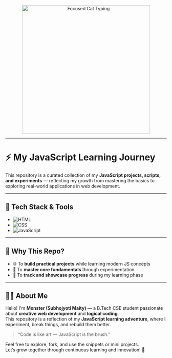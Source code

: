 <p align="center"> <img src="https://media3.giphy.com/media/v1.Y2lkPTc5MGI3NjExdWR5bGFydzM1czhqdWc4MWw3YXcwbW5ub25uc25pYm96eHE5ajNpaCZlcD12MV9pbnRlcm5hbF9naWZfYnlfaWQmY3Q9Zw/r7Y17m4862kdW/giphy.gif" alt="Focused Cat Typing" width="400" /> </p>

---

# ⚡ My JavaScript Learning Journey

This repository is a curated collection of my **JavaScript projects, scripts, and experiments** — reflecting my growth from mastering the basics to exploring real-world applications in web development.

---

## 🧰 Tech Stack & Tools
 
- ![HTML](https://img.shields.io/badge/-HTML5-orange?style=flat&logo=html5&logoColor=white)  
- ![CSS](https://img.shields.io/badge/-CSS3-blue?style=flat&logo=css3&logoColor=white)
- ![JavaScript](https://img.shields.io/badge/-JavaScript-yellow?style=flat&logo=javascript&logoColor=black) 

---

## 🎯 Why This Repo?

- 🌐 To **build practical projects** while learning modern JS concepts  
- 🧠 To **master core fundamentals** through experimentation  
- 🚀 To **track and showcase progress** during my learning phase  

---

## 🙋‍♂️ About Me

Hello! I'm **Monster (Subhojyoti Maity)** — a B.Tech CSE student passionate about **creative web development** and **logical coding**.  
This repository is a reflection of my **JavaScript learning adventure**, where I experiment, break things, and rebuild them better.

> “Code is like art — JavaScript is the brush.”

Feel free to explore, fork, and use the snippets or mini projects.  
Let’s grow together through continuous learning and innovation! 💫
